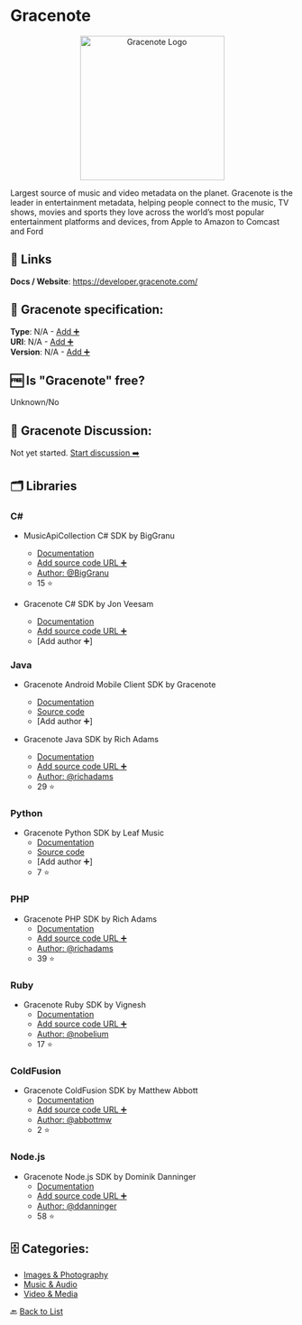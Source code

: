 # Gracenote
<p align="center">
    <img width="256" src="https://raw.githubusercontent.com/apis-list/apis-list/main/apis/gracenote/logo_256x256.png" alt="Gracenote Logo"/>
</p>
Largest source of music and video metadata on the planet. Gracenote is the leader in entertainment metadata, helping people connect to the music, TV shows, movies and sports they love across the world’s most popular entertainment platforms and devices, from Apple to Amazon to Comcast and Ford

##  🔗 Links
**Docs / Website**: https://developer.gracenote.com/

## 🧬 Gracenote specification:
**Type**: N/A - [Add ➕](https://github.com/apis-list/apis-list/edit/main/apis-list.yaml)  
**URI**: N/A - [Add ➕](https://github.com/apis-list/apis-list/edit/main/apis-list.yaml)  
**Version**: N/A - [Add ➕](https://github.com/apis-list/apis-list/edit/main/apis-list.yaml)

## 🆓 Is "Gracenote" free?
Unknown/No  

## 💬 Gracenote Discussion:
Not yet started. [Start discussion ➡️](https://github.com/apis-list/apis-list/discussions/new)

## 🗂️ Libraries
### C#
- MusicApiCollection C# SDK by BigGranu
    - [Documentation](https://github.com/BigGranu/MusicApiCollection)
    - [Add source code URL ➕]()
    - [Author: @BigGranu](https://github.com/BigGranu)
    - 15 ⭐

-  Gracenote C# SDK by Jon Veesam
    - [Documentation](https://www.nuget.org/packages/ParkSquare.Gracenote/)
    - [Add source code URL ➕]()
    - [Add author ➕]

### Java
- Gracenote Android Mobile Client SDK by Gracenote
    - [Documentation](https://developer.gracenote.com/mobile-client)
    - [Source code](https://developer.gracenote.com/mobile-client-barebones-android-intro)
    - [Add author ➕]

- Gracenote Java SDK by Rich Adams
    - [Documentation](https://github.com/richadams/java-gracenote)
    - [Add source code URL ➕]()
    - [Author: @richadams](https://github.com/richadams)
    - 29 ⭐

### Python
- Gracenote Python SDK by Leaf Music
    - [Documentation](https://developer.gracenote.com/web-api#wrappers)
    - [Source code](https://github.com/leaffm/pygn-appengine)
    - [Add author ➕]
    - 7 ⭐

### PHP
- Gracenote PHP SDK by Rich Adams
    - [Documentation](https://github.com/richadams/php-gracenote)
    - [Add source code URL ➕]()
    - [Author: @richadams](https://github.com/richadams)
    - 39 ⭐

### Ruby
- Gracenote Ruby SDK by Vignesh
    - [Documentation](https://github.com/nobelium/gracenote)
    - [Add source code URL ➕]()
    - [Author: @nobelium](https://github.com/nobelium)
    - 17 ⭐

### ColdFusion
- Gracenote ColdFusion SDK by Matthew Abbott
    - [Documentation](https://github.com/abbottmw/GracenoteAPI)
    - [Add source code URL ➕]()
    - [Author: @abbottmw](https://github.com/abbottmw)
    - 2 ⭐

### Node.js
-  Gracenote Node.js SDK by Dominik Danninger
    - [Documentation](https://github.com/ddanninger/node-gracenote)
    - [Add source code URL ➕]()
    - [Author: @ddanninger](https://github.com/ddanninger)
    - 58 ⭐


## 🗄️ Categories:
- [Images & Photography](https://github.com/apis-list/apis-list#images--photography-)
- [Music & Audio](https://github.com/apis-list/apis-list#music--audio-)
- [Video & Media](https://github.com/apis-list/apis-list#video--media-)

🔙  [Back to List](https://github.com/apis-list/apis-list)
